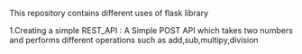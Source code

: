 This repository contains different uses of flask library

1.Creating a simple REST_API :
	 A Simple POST API which takes two numbers and performs different operations such as add,sub,multipy,division 

